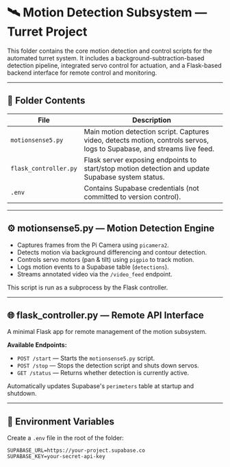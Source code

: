 # 🛰️ Motion Detection Subsystem — Turret Project

This folder contains the core motion detection and control scripts for the automated turret system. It includes a background-subtraction-based detection pipeline, integrated servo control for actuation, and a Flask-based backend interface for remote control and monitoring.

---

## 📁 Folder Contents

| File                | Description                                                                 |
|---------------------|-----------------------------------------------------------------------------|
| `motionsense5.py`   | Main motion detection script. Captures video, detects motion, controls servos, logs to Supabase, and streams live feed. |
| `flask_controller.py` | Flask server exposing endpoints to start/stop motion detection and update Supabase system status. |
| `.env`              | Contains Supabase credentials (not committed to version control).           |

---

## ⚙️ motionsense5.py — Motion Detection Engine

- Captures frames from the Pi Camera using `picamera2`.
- Detects motion via background differencing and contour detection.
- Controls servo motors (pan & tilt) using `pigpio` to track motion.
- Logs motion events to a Supabase table (`detections`).
- Streams annotated video via the `/video_feed` endpoint.

This script is run as a subprocess by the Flask controller.

---

## 🌐 flask_controller.py — Remote API Interface

A minimal Flask app for remote management of the motion subsystem.

**Available Endpoints:**
- `POST /start` — Starts the `motionsense5.py` script.
- `POST /stop` — Stops the detection script and shuts down servos.
- `GET /status` — Returns whether detection is currently active.

Automatically updates Supabase's `perimeters` table at startup and shutdown.

---

## 🔐 Environment Variables

Create a `.env` file in the root of the folder:

```dotenv
SUPABASE_URL=https://your-project.supabase.co
SUPABASE_KEY=your-secret-api-key
